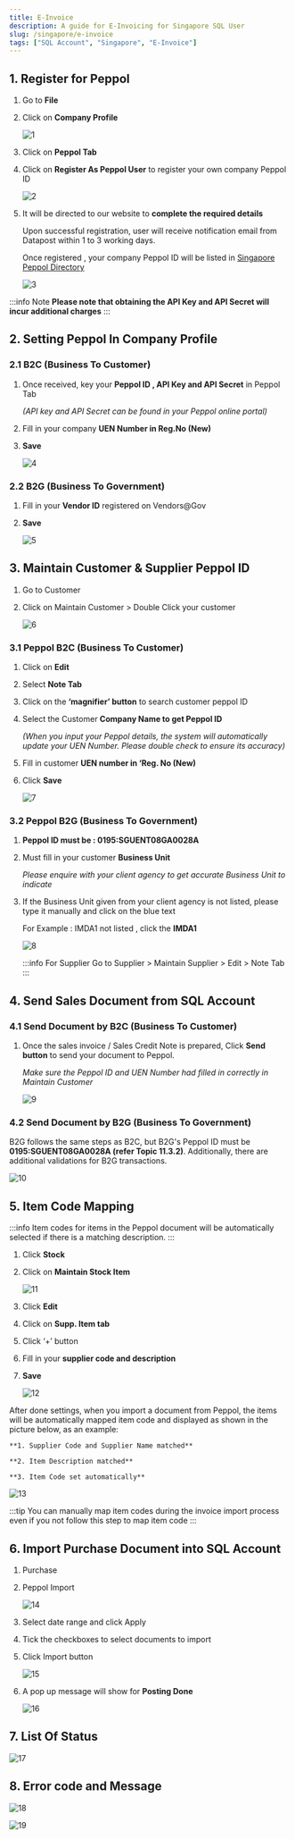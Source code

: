```yaml
---
title: E-Invoice
description: A guide for E-Invoicing for Singapore SQL User
slug: /singapore/e-invoice
tags: ["SQL Account", "Singapore", "E-Invoice"]
---
```


## 1. Register for Peppol

1. Go to **File**

2. Click on **Company Profile**

    ![1](../../static/img/singapore-gst/sg-e-invoice/1.png)

3. Click on **Peppol Tab**

4. Click on **Register As Peppol User** to register your own company Peppol ID

    ![2](../../static/img/singapore-gst/sg-e-invoice/2.png)

5. It will be directed to our website to **complete the required details**

    Upon successful registration, user will receive notification email from Datapost within 1 to 3 working days.

    Once registered , your company Peppol ID will be listed in [Singapore Peppol Directory](https://www.peppoldirectory.sg/)

    ![3](../../static/img/singapore-gst/sg-e-invoice/3.png)

:::info Note
**Please note that obtaining the API Key and API Secret will incur additional charges**
:::

## 2. Setting Peppol In Company Profile

### 2.1 B2C (Business To Customer)

1. Once received, key your **Peppol ID , API Key and API Secret** in Peppol Tab

    *(API key and API Secret can be found in your Peppol online portal)*

2. Fill in your company **UEN Number in Reg.No (New)**

3. **Save**

    ![4](../../static/img/singapore-gst/sg-e-invoice/4.png)

### 2.2 B2G (Business To Government)

1. Fill in your **Vendor ID** registered on Vendors@Gov

2. **Save**

    ![5](../../static/img/singapore-gst/sg-e-invoice/5.png)

## 3. Maintain Customer & Supplier Peppol ID

1. Go to Customer

2. Click on Maintain Customer > Double Click your customer

    ![6](../../static/img/singapore-gst/sg-e-invoice/6.png)

### 3.1 Peppol B2C (Business To Customer)

1. Click on **Edit**

2. Select **Note Tab**

3. Click on the **‘magnifier’ button** to search customer peppol ID

4. Select the Customer **Company Name to get Peppol ID**

    *(When you input your Peppol details, the system will automatically update your UEN Number. Please double check to ensure its accuracy)*

5. Fill in customer **UEN number in ‘Reg. No (New)**

6. Click **Save**

    ![7](../../static/img/singapore-gst/sg-e-invoice/7.png)

### 3.2 Peppol B2G (Business To Government)

1. **Peppol ID must be : 0195:SGUENT08GA0028A**

2. Must fill in your customer **Business Unit**

    *Please enquire with your client agency to get accurate Business Unit to indicate*

3. If the Business Unit given from your client agency is not listed, please type it manually and click on the blue text

    For Example : IMDA1 not listed , click the **IMDA1**

    ![8](../../static/img/singapore-gst/sg-e-invoice/8.png)

    :::info For Supplier
    Go to Supplier > Maintain Supplier > Edit > Note Tab
    :::

## 4. Send Sales Document from SQL Account

### 4.1 Send Document by B2C (Business To Customer)

1. Once the sales invoice / Sales Credit Note is prepared, Click **Send button** to send your document to Peppol.

    *Make sure the Peppol ID and UEN Number had filled in correctly in Maintain Customer*

    ![9](../../static/img/singapore-gst/sg-e-invoice/9.png)

### 4.2 Send Document by B2G (Business To Government)

B2G follows the same steps as B2C, but B2G's Peppol ID must be **0195:SGUENT08GA0028A (refer Topic 11.3.2)**. Additionally, there are additional validations for B2G transactions.

![10](../../static/img/singapore-gst/sg-e-invoice/10.png)

## 5. Item Code Mapping

:::info
Item codes for items in the Peppol document will be automatically selected if there is a matching description.
:::

1. Click **Stock**

2. Click on **Maintain Stock Item**

    ![11](../../static/img/singapore-gst/sg-e-invoice/11.png)

3. Click **Edit**

4. Click on **Supp. Item tab**

5. Click ‘+’ button

6. Fill in your **supplier code and description**

7. **Save**

    ![12](../../static/img/singapore-gst/sg-e-invoice/12.png)

After done settings, when you import a document from Peppol, the items will be automatically mapped item code and displayed as shown in the picture below, as an example:

    **1. Supplier Code and Supplier Name matched**

    **2. Item Description matched**

    **3. Item Code set automatically**

![13](../../static/img/singapore-gst/sg-e-invoice/13.png)

:::tip
You can manually map item codes during the invoice import process even if you not follow this step to map item code
:::

## 6. Import Purchase Document into SQL Account

1. Purchase

2. Peppol Import

    ![14](../../static/img/singapore-gst/sg-e-invoice/14.png)

3. Select date range and click Apply

4. Tick the checkboxes to select documents to import

5. Click Import button

    ![15](../../static/img/singapore-gst/sg-e-invoice/15.png)

6. A pop up message will show for **Posting Done**

    ![16](../../static/img/singapore-gst/sg-e-invoice/16.png)

## 7. List Of Status

![17](../../static/img/singapore-gst/sg-e-invoice/17.png)

## 8. Error code and Message

![18](../../static/img/singapore-gst/sg-e-invoice/18.png)

![19](../../static/img/singapore-gst/sg-e-invoice/19.png)
